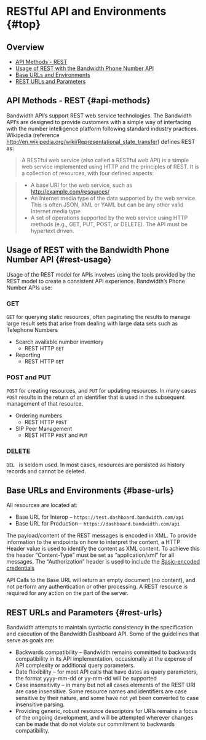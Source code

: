 # RESTful API and Environments {#top}

## Overview

* [API Methods - REST](#api-methods)
* [Usage of REST with the Bandwidth Phone Number API](#rest-usage)
* [Base URLs and Environments](#base-urls)
* [REST URLs and Parameters](#rest-urls)

## API Methods - REST {#api-methods}

Bandwidth API’s support REST web service technologies.
The Bandwidth API’s are designed to provide customers with a simple way of interfacing with the number intelligence platform following standard industry practices.  Wikipedia (reference http://en.wikipedia.org/wiki/Representational_state_transfer) defines REST as:

> A RESTful web service (also called a RESTful web API) is a simple web service implemented using HTTP and the principles of REST. It is a collection of resources, with four defined aspects:

> * A base URI for the web service, such as http://example.com/resources/
> * An Internet media type of the data supported by the web service. This is often JSON, XML or YAML but can be any other valid Internet media type.
> * A set of operations supported by the web service using HTTP methods (e.g., GET, PUT, POST, or DELETE).
The API must be hypertext driven.


## Usage of REST with the Bandwidth Phone Number API {#rest-usage}

Usage of the REST model for APIs involves using the tools provided by the REST model to create a consistent API experience.  Bandwidth’s Phone Number APIs use:

### GET
<code class="get">GET</code>  for querying static resources, often paginating the results to manage large result sets that arise from dealing with large data sets such as Telephone Numbers
* Search available number inventory
  * REST HTTP <code class="get">GET</code>
* Reporting
  * REST HTTP <code class="get">GET</code>

### POST and PUT
<code class="post">POST</code> for creating resources, and <code class="put">PUT</code> for updating resources.  In many cases <code class="post">POST</code> results in the return of an identifier that is used in the subsequent management of that resource.

* Ordering numbers
  * REST HTTP <code class="post">POST</code>
* SIP Peer Management
  * REST HTTP <code class="post">POST</code> and <code class="put">PUT</code>

### DELETE
<code class="delete">DEL </code> is seldom used.  In most cases, resources are persisted as history records and cannot be deleted.

##  Base URLs and Environments {#base-urls}

All resources are located at:
* Base URL for Interop – `https://test.dashboard.bandwidth.com/api`
* Base URL for Production – `https://dashboard.bandwidth.com/api`

The payload/content of the REST messages is encoded in XML.  To provide information to the endpoints on how to interpret the content, a HTTP Header value is used to identify the content as XML content.  To achieve this the header “Content-Type” must be set as “application/xml” for all messages.  The “Authorization” header is used to include the [Basic-encoded credentials](security.md)

API Calls to the Base URL will return an empty document (no content), and not perform any authentication or other processing.  A REST resource is required for any action on the part of the server.

## REST URLs and Parameters {#rest-urls}

Bandwidth attempts to maintain syntactic consistency in the specification and execution of the Bandwidth Dashboard API.  Some of the guidelines that serve as goals are:

* Backwards compatibility – Bandwidth remains committed to backwards compatibility in its API implementation, occasionally at the expense of API complexity or additional query parameters.
* Date flexibility – for most API calls that have dates as query parameters, the format yyyy-mm-dd or yy-mm-dd will be supported
* Case insensitivity – in many but not all cases elements of the REST URI are case insensitive.  Some resource names and identifiers are case sensitive by their nature, and some have not yet been converted to case insensitive parsing.
* Providing generic, robust resource descriptors for URIs remains a focus of the ongoing development, and will be attempted wherever changes can be made that do not violate our commitment to backwards compatibility.

